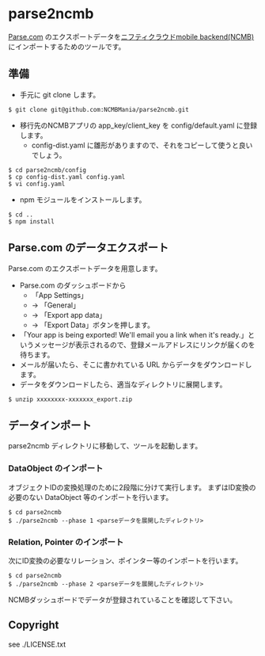 # parse2ncmb

[Parse.com](http://parse.com) のエクスポートデータを[ニフティクラウドmobile backend(NCMB)](http://mb.cloud.nifty.com) にインポートするためのツールです。

## 準備

* 手元に git clone します。
```
$ git clone git@github.com:NCMBMania/parse2ncmb.git
```
* 移行先のNCMBアプリの app_key/client_key を config/default.yaml に登録します。
  * config-dist.yaml に雛形がありますので、それをコピーして使うと良いでしょう。
```
$ cd parse2ncmb/config
$ cp config-dist.yaml config.yaml
$ vi config.yaml
```
* npm モジュールをインストールします。
```
$ cd ..
$ npm install
```

## Parse.com のデータエクスポート

Parse.com のエクスポートデータを用意します。

* Parse.com のダッシュボードから
  * 「App Settings」
  * → 「General」
  * → 「Export app data」
  * → 「Export Data」ボタンを押します。
* 「Your app is being exported! We'll email you a link when it's ready.」というメッセージが表示されるので、登録メールアドレスにリンクが届くのを待ちます。
* メールが届いたら、そこに書かれている URL からデータをダウンロードします。
* データをダウンロードしたら、適当なディレクトリに展開します。
```
$ unzip xxxxxxxx-xxxxxxx_export.zip
```

## データインポート

parse2ncmb ディレクトリに移動して、ツールを起動します。

### DataObject のインポート

オブジェクトIDの変換処理のために2段階に分けて実行します。
まずはID変換の必要のない DataObject 等のインポートを行います。

```
$ cd parse2ncmb
$ ./parse2ncmb --phase 1 <parseデータを展開したディレクトリ>
```

### Relation, Pointer のインポート

次にID変換の必要なリレーション、ポインター等のインポートを行います。

```
$ cd parse2ncmb
$ ./parse2ncmb --phase 2 <parseデータを展開したディレクトリ>
```


NCMBダッシュボードでデータが登録されていることを確認して下さい。

## Copyright
see ./LICENSE.txt




